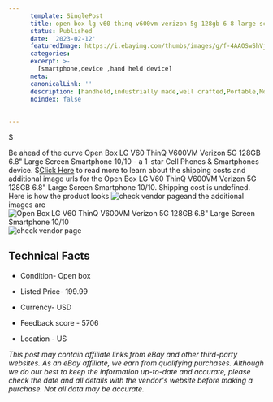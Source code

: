 ```yaml
---
      template: SinglePost
      title: open box lg v60 thinq v600vm verizon 5g 128gb 6 8 large screen smartphone 10 10
      status: Published
      date: '2023-02-12'
      featuredImage: https://i.ebayimg.com/thumbs/images/g/f-4AAOSwShVjnAC-/s-l225.jpg
      categories: 
      excerpt: >-
        [smartphone,device ,hand held device]
      meta:
      canonicalLink: ''
      description: [handheld,industrially made,well crafted,Portable,Mobile,Compact,Convenient,Lightweight,Maneuverable,Man-portable,Miniature,Carriable,Hand-held,Light,Holdable,Transportable,Mobile device,Pocket-sized,On-the-go,Wireless,Cordless,Compact size,Convenient size, smartphone,device ,hand held device]
      noindex: false
      
        
---
```

$

Be ahead of the curve Open Box LG V60 ThinQ V600VM Verizon 5G 128GB 6.8" Large Screen Smartphone 10/10 - a 1-star Cell Phones & Smartphones device.
$[Click Here](https://www.ebay.com/itm/175540217156?hash=item28df032544%3Ag%3Af-4AAOSwShVjnAC-&amdata=enc%3AAQAHAAAA0IkRFeZlPciuWkJuzwAPpz73TdGYOAc6fz1YD1HXKiuwYtG0RNXxLg4%2BORTueCZB9Eqz8zfxzPgI8MZkP75DpKSHbUMQx4RqgiBeDz6O4SeBZIOSbDhSJBZNmnqRdVgWt5DVnM5E45jWSFOPsaPYI3L5BXue5GdZfZ4LVfeP4rnPzmFncOpurXjzqObSuUidJtKoMdOQDFhX88DPxTDq8iRAg4IoBCQ3zPR5LL7xNAXSLhpl4L%2BUdSAfvtiD9TN5gfI0vss9DtmHxXD8Ut1CI9Q%3D&mkevt=1&mkcid=1&mkrid=711-53200-19255-0&campid=%253CePNCampaignId%253E&customid=%253CreferenceId%253E&toolid=10049) to read more to learn about the shipping costs and additional image urls for the Open Box LG V60 ThinQ V600VM Verizon 5G 128GB 6.8" Large Screen Smartphone 10/10. Shipping cost is undefined. Here is how the product looks ![check vendor page](https://i.ebayimg.com/thumbs/images/g/f-4AAOSwShVjnAC-/s-l225.jpg)and the additional images are![Open Box LG V60 ThinQ V600VM Verizon 5G 128GB 6.8" Large Screen Smartphone 10/10](https://i.ebayimg.com/images/g/f-4AAOSwShVjnAC-/s-l1600.jpg)![check vendor page](https://origin-galleryplus.ebayimg.com/ws/web/175540217156_2_0_1/225x225.jpg,https://origin-galleryplus.ebayimg.com/ws/web/175540217156_3_0_1/225x225.jpg)



 ## Technical Facts 



     
      

 - Condition- Open box 


      

 - Listed Price- 199.99 


      

 - Currency- USD 


      

 - Feedback score - 5706 


      

 - Location - US 


      
      

 *_This post may contain affiliate links from eBay and other third-party websites. As an eBay affiliate, we earn from qualifying purchases. Although we do our best to keep the information up-to-date and accurate, please check the date and all details with the vendor's website before making a purchase. Not all data may be accurate._*






